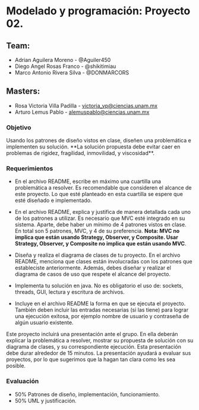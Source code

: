 # Modelado y programación: Proyecto 02.

## Team:
* Adrian Aguilera Moreno     - @Aguiler450
* Diego Angel Rosas Franco   - @shikitimiau
* Marco Antonio Rivera Silva - @DONMARCORS

## Masters:
* Rosa Victoria Villa Padilla - victoria_vp@ciencias.unam.mx
* Arturo Lemus Pablo          - alemuspablo@ciencias.unam.mx

### Objetivo
<div class=text-justify>
Usando los patrones de diseño vistos en clase, diseñen una problemática e implementen su solución. **La solución propuesta debe evitar caer en problemas de rigidez, fragilidad, inmovilidad, y viscosidad**.

### Requerimientos
<div class=text-justify>

- En el archivo README, escribe en máximo una cuartilla una problemática a resolver. Es recomendable que consideren el alcance de este proyecto. Lo que esté planteado en esta cuartilla se espere que esté diseñado e implementado.

- En el archivo README, explica y justifica de manera detallada cada uno de los patrones a utilizar. Es necesario que MVC esté integrado en su sistema. Aparte, debe haber un mínimo de 4 patrones vistos en clase. En total son 5 patrones, MVC, y 4 de su preferencia. **Nota: MVC no implica que están usando Strategy, Observer, y Composite. Usar Strategy, Observer, y Composite no implica que están usando MVC**.

- Diseña y realiza el diagrama de clases de tu proyecto. En el archivo README, menciona que clases están involucradas con los patrones que estableciste anteriormente. Además, debes diseñar y realizar el diagrama de casos de uso que respete el alcance del proyecto.

- Implementa tu solución en java. No es obligatorio el uso de: sockets, threads, GUI, lectura y escritura de archivos.

- Incluye en el archivo README la forma en que se ejecuta el proyecto. También deben incluir las entradas necesarias (si las tiene) para lograr una ejecución exitosa, por ejemplo nombre de usuario y contraseña de algún usuario existente.

Este proyecto incluirá una presentación ante el grupo. En ella deberán explicar la problemática a resolver, mostrar su propuesta de solución con su diagrama de clases, y su correspondiente ejecución. Esta presentación debe durar alrededor de 15 minutos. La presentación ayudará a evaluar sus proyectos, por lo que sugerimos que la hagan tan clara como les sea posible.

### Evaluación
- 50% Patrones de diseño, implementación, funcionamiento.
- 50% UML y justificación.
